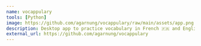 ```yaml
---
name: vocappulary
tools: [Python]
image: https://github.com/agarnung/vocappulary/raw/main/assets/app.png
description: Desktop app to practice vocabulary in French 🇫🇷 and English 🇬🇧 to Spanish 🇪🇸
external_url: https://github.com/agarnung/vocappulary
---
```

